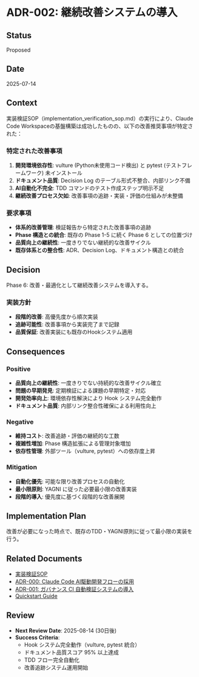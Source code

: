 # ADR-002: 継続改善システムの導入

## Status
Proposed

## Date
2025-07-14

## Context
実装検証SOP（implementation_verification_sop.md）の実行により、Claude Code Workspaceの基盤構築は成功したものの、以下の改善推奨事項が特定された：

### 特定された改善事項
1. **開発環境依存性**: vulture (Python未使用コード検出) と pytest (テストフレームワーク) 未インストール
2. **ドキュメント品質**: Decision Log のテーブル形式不整合、内部リンク不備
3. **AI自動化不完全**: TDD コマンドのテスト作成ステップ明示不足
4. **継続改善プロセス欠如**: 改善事項の追跡・実装・評価の仕組みが未整備

### 要求事項
- **体系的改善管理**: 検証報告から特定された改善事項の追跡
- **Phase 構造との統合**: 既存の Phase 1-5 に続く Phase 6 としての位置づけ
- **品質向上の継続性**: 一度きりでない継続的な改善サイクル
- **既存体系との整合性**: ADR、Decision Log、ドキュメント構造との統合

## Decision
Phase 6: 改善・最適化として継続改善システムを導入する。

### 実装方針
- **段階的改善**: 高優先度から順次実装
- **追跡可能性**: 改善事項から実装完了まで記録
- **品質保証**: 改善実装にも既存のHookシステム適用

## Consequences

### Positive
- **品質向上の継続性**: 一度きりでない持続的な改善サイクル確立
- **問題の早期発見**: 定期検証による課題の早期特定・対応
- **開発効率向上**: 環境依存性解決により Hook システム完全動作
- **ドキュメント品質**: 内部リンク整合性確保による利用性向上

### Negative
- **維持コスト**: 改善追跡・評価の継続的な工数
- **複雑性増加**: Phase 構造拡張による管理対象増加
- **依存性管理**: 外部ツール（vulture, pytest）への依存度上昇

### Mitigation
- **自動化優先**: 可能な限り改善プロセスの自動化
- **最小限原則**: YAGNI に従った必要最小限の改善実装
- **段階的導入**: 優先度に基づく段階的な改善展開

## Implementation Plan
改善が必要になった時点で、既存のTDD・YAGNI原則に従って最小限の実装を行う。

## Related Documents
- [実装検証SOP](../.claude/docs/03_operations/implementation_verification_sop.md)
- [ADR-000: Claude Code AI駆動開発フローの採用](000-claude-code-adoption.md)
- [ADR-001: ガバナンス CI 自動検証システムの導入](001-governance-ci-integration.md)
- [Quickstart Guide](../.claude/docs/01_quickstart/README.md)

## Review
- **Next Review Date**: 2025-08-14 (30日後)
- **Success Criteria**: 
  - Hook システム完全動作（vulture, pytest 統合）
  - ドキュメント品質スコア 95% 以上達成
  - TDD フロー完全自動化
  - 改善追跡システム運用開始